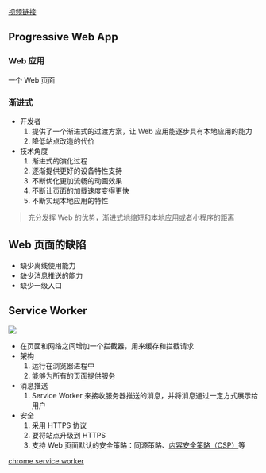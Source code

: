 [视频链接](https://meeting.tencent.com/user-center/shared-record-info?id=ba82f321-0653-44eb-8bed-9be872830adb&from=6&click_source_for_middle_login=1)

## Progressive Web App
### Web 应用
一个 Web 页面

### 渐进式
+ 开发者
    1. 提供了一个渐进式的过渡方案，让 Web 应用能逐步具有本地应用的能力
    2. 降低站点改造的代价
+ 技术角度
    1. 渐进式的演化过程
    2. 逐渐提供更好的设备特性支持
    3. 不断优化更加流畅的动画效果
    4. 不断让页面的加载速度变得更快
    5. 不断实现本地应用的特性

> 充分发挥 Web 的优势，渐进式地缩短和本地应用或者小程序的距离
>

## Web 页面的缺陷
+ 缺少离线使用能力
+ 缺少消息推送的能力
+ 缺少一级入口

## Service Worker
![](/images/1642837927054-dcc42d48-4098-4cb1-ba28-cc2bd947e1a0.png)

+ 在页面和网络之间增加一个拦截器，用来缓存和拦截请求
+ 架构
    1. 运行在浏览器进程中
    2. 能够为所有的页面提供服务
+ 消息推送
    1. Service Worker 来接收服务器推送的消息，并将消息通过一定方式展示给用户
+ 安全
    1. 采用 HTTPS 协议
    2. 要将站点升级到 HTTPS
    3. 支持 Web 页面默认的安全策略：同源策略、[内容安全策略（CSP）](https://developer.mozilla.org/zh-CN/docs/Web/HTTP/CSP)等



[chrome service worker](https://developers.google.com/web/fundamentals/primers/service-workers)

